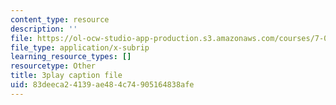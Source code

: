 ```yaml
---
content_type: resource
description: ''
file: https://ol-ocw-studio-app-production.s3.amazonaws.com/courses/7-01sc-fundamentals-of-biology-fall-2011/83deeca24139ae484c74905164838afe_tMr9XH64rtM.srt
file_type: application/x-subrip
learning_resource_types: []
resourcetype: Other
title: 3play caption file
uid: 83deeca2-4139-ae48-4c74-905164838afe
---
```

